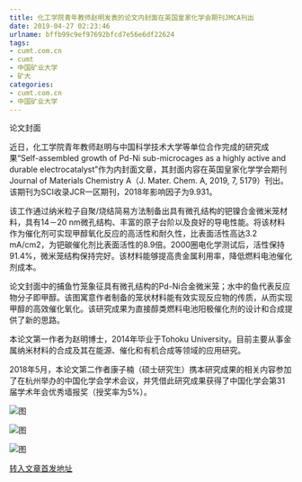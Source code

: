 ```yaml
---
title: 化工学院青年教师赵明发表的论文内封面在英国皇家化学会期刊JMCA刊出
date: 2019-04-27 02:23:46
urlname: bffb99c9ef97692bfcd7e56e6df22624
tags: 
- cumt.com.cn
- cumt
- 中国矿业大学
- 矿大
categories:
- cumt.com.cn
- 中国矿业大学
---
```


论文封面

近日，化工学院青年教师赵明与中国科学技术大学等单位合作完成的研究成果“Self-assembled growth of Pd-Ni sub-microcages as a highly active and durable electrocatalyst”作为内封面文章，其封面内容在英国皇家化学学会期刊Journal of Materials Chemistry A（J. Mater. Chem. A, 2019, 7, 5179）刊出。该期刊为SCI收录JCR一区期刊，2018年影响因子为9.931。

该工作通过纳米粒子自聚/烧结简易方法制备出具有微孔结构的钯镍合金微米笼材料，具有14－20 nm微孔结构、丰富的原子台阶以及良好的导电性能。将该材料作为催化剂可实现甲醇氧化反应的高活性和耐久性，比表面活性高达3.2 mA/cm2，为钯碳催化剂比表面活性的8.9倍。2000圈电化学测试后，活性保持91.4%，微米笼结构保持完好。该材料能够提高贵金属利用率，降低燃料电池催化剂成本。

论文封面中的捕鱼竹笼象征具有微孔结构的Pd-Ni合金微米笼；水中的鱼代表反应物分子即甲醇。该图寓意作者制备的笼状材料能有效实现反应物的传质，从而实现甲醇的高效催化氧化。该研究成果为直接醇类燃料电池阳极催化剂的设计和合成提供了新的思路。

本论文第一作者为赵明博士，2014年毕业于Tohoku University。目前主要从事金属纳米材料的合成及其在能源、催化和有机合成等领域的应用研究。

2018年5月，本论文第二作者康子楠（硕士研究生）携本研究成果的相关内容参加了在杭州举办的中国化学会学术会议，并凭借此研究成果获得了中国化学会第31届学术年会优秀墙报奖（授奖率为5%）。

![图](http://xwzx.cumt.edu.cn/_upload/article/images/a0/11/17a131ec407692ff273d48b1eefc/b25f71f5-23cc-4591-8799-8a241ec23036.gif)

![图](http://xwzx.cumt.edu.cn/_upload/article/images/a0/11/17a131ec407692ff273d48b1eefc/675c7ef0-eaab-4424-a578-3a6aeefc7ba2.png)

![图](http://xwzx.cumt.edu.cn/_upload/article/images/37/fa/768d352b4358bdac5bf62a12b4fe/19a289fa-e486-448a-9937-73013095797b.png)

[转入文章首发地址](http://xwzx.cumt.edu.cn/e9/b2/c513a518578/page.htm)